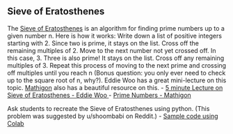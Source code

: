 ## Sieve of Eratosthenes

The [Sieve of Eratosthenes](https://en.wikipedia.org/wiki/Sieve_of_Eratosthenes) is an algorithm for finding prime numbers up to a given number n. Here is how it works: Write down a list of positive integers starting with 2. Since two is prime, it stays on the list. Cross off the remaining multiples of 2. Move to the next number not yet crossed off. In this case, 3. Three is also prime! It stays on the list.  Cross off any remaining multiples of 3. Repeat this process of moving to the next prime and crossing off multiples until you reach n (Bonus question: you only ever need to check up to the square root of n, why?). Eddie Woo has a great mini-lecture on this topic. [Mathigon](https://mathigon.org) also has a beautiful resource on this.
    - [5 minute Lecture on Sieve of Eratosthenes - Eddie Woo ](https://youtu.be/Lj_SzTGr-G4)
    - [Prime Numbers - Mathigon](https://mathigon.org/course/divisibility/primes)

Ask students to recreate the Sieve of Eratosthenes using python. (This problem was suggested by u/shoombabi on Reddit.) 
    - [Sample code using Colab](Sieve_of_Eratosthenes.ipynb)

